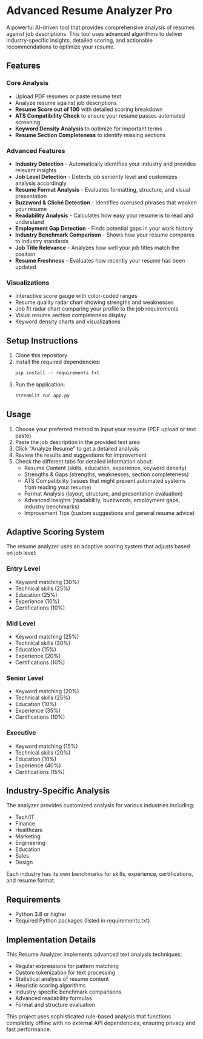 # Advanced Resume Analyzer Pro

A powerful AI-driven tool that provides comprehensive analysis of resumes against job descriptions. This tool uses advanced algorithms to deliver industry-specific insights, detailed scoring, and actionable recommendations to optimize your resume.

## Features

### Core Analysis
- Upload PDF resumes or paste resume text
- Analyze resume against job descriptions
- **Resume Score out of 100** with detailed scoring breakdown
- **ATS Compatibility Check** to ensure your resume passes automated screening
- **Keyword Density Analysis** to optimize for important terms
- **Resume Section Completeness** to identify missing sections

### Advanced Features
- **Industry Detection** - Automatically identifies your industry and provides relevant insights
- **Job Level Detection** - Detects job seniority level and customizes analysis accordingly
- **Resume Format Analysis** - Evaluates formatting, structure, and visual presentation
- **Buzzword & Cliché Detection** - Identifies overused phrases that weaken your resume
- **Readability Analysis** - Calculates how easy your resume is to read and understand
- **Employment Gap Detection** - Finds potential gaps in your work history
- **Industry Benchmark Comparison** - Shows how your resume compares to industry standards
- **Job Title Relevance** - Analyzes how well your job titles match the position
- **Resume Freshness** - Evaluates how recently your resume has been updated

### Visualizations
- Interactive score gauge with color-coded ranges
- Resume quality radar chart showing strengths and weaknesses
- Job fit radar chart comparing your profile to the job requirements
- Visual resume section completeness display
- Keyword density charts and visualizations

## Setup Instructions

1. Clone this repository
2. Install the required dependencies:
   ```bash
   pip install -r requirements.txt
   ```
3. Run the application:
   ```bash
   streamlit run app.py
   ```

## Usage

1. Choose your preferred method to input your resume (PDF upload or text paste)
2. Paste the job description in the provided text area
3. Click "Analyze Resume" to get a detailed analysis
4. Review the results and suggestions for improvement
5. Check the different tabs for detailed information about:
   - Resume Content (skills, education, experience, keyword density)
   - Strengths & Gaps (strengths, weaknesses, section completeness)
   - ATS Compatibility (issues that might prevent automated systems from reading your resume)
   - Format Analysis (layout, structure, and presentation evaluation)
   - Advanced Insights (readability, buzzwords, employment gaps, industry benchmarks)
   - Improvement Tips (custom suggestions and general resume advice)

## Adaptive Scoring System

The resume analyzer uses an adaptive scoring system that adjusts based on job level:

### Entry Level
- Keyword matching (30%)
- Technical skills (25%) 
- Education (25%)
- Experience (10%)
- Certifications (10%)

### Mid Level
- Keyword matching (25%)
- Technical skills (30%)
- Education (15%)
- Experience (20%)
- Certifications (10%)

### Senior Level
- Keyword matching (20%)
- Technical skills (25%)
- Education (10%)
- Experience (35%)
- Certifications (10%)

### Executive
- Keyword matching (15%)
- Technical skills (20%)
- Education (10%)
- Experience (40%)
- Certifications (15%)

## Industry-Specific Analysis

The analyzer provides customized analysis for various industries including:
- Tech/IT
- Finance
- Healthcare
- Marketing
- Engineering
- Education
- Sales
- Design

Each industry has its own benchmarks for skills, experience, certifications, and resume format.

## Requirements

- Python 3.8 or higher
- Required Python packages (listed in requirements.txt)

## Implementation Details

This Resume Analyzer implements advanced text analysis techniques:
- Regular expressions for pattern matching
- Custom tokenization for text processing
- Statistical analysis of resume content
- Heuristic scoring algorithms
- Industry-specific benchmark comparisons
- Advanced readability formulas
- Format and structure evaluation

This project uses sophisticated rule-based analysis that functions completely offline with no external API dependencies, ensuring privacy and fast performance. 